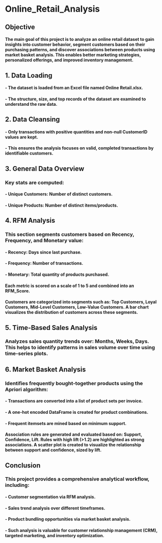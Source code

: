 # Online_Retail_Analysis
## Objective
#### The main goal of this project is to analyze an online retail dataset to gain insights into customer behavior, segment customers based on their purchasing patterns, and discover associations between products using market basket analysis. This enables better marketing strategies, personalized offerings, and improved inventory management.

## 1. Data Loading
#### - The dataset is loaded from an Excel file named Online Retail.xlsx.

#### - The structure, size, and top records of the dataset are examined to understand the raw data.

## 2. Data Cleansing
#### - Only transactions with positive quantities and non-null CustomerID values are kept.

#### - This ensures the analysis focuses on valid, completed transactions by identifiable customers.

## 3. General Data Overview
### Key stats are computed:

#### - Unique Customers: Number of distinct customers.

#### - Unique Products: Number of distinct items/products.

## 4. RFM Analysis
### This section segments customers based on Recency, Frequency, and Monetary value:

#### - Recency: Days since last purchase.

#### - Frequency: Number of transactions.

#### - Monetary: Total quantity of products purchased.

#### Each metric is scored on a scale of 1 to 5 and combined into an RFM_Score.

#### Customers are categorized into segments such as: Top Customers, Loyal Customers, Mid-Level Customers, Low-Value Customers. A bar chart visualizes the distribution of customers across these segments.

## 5. Time-Based Sales Analysis
### Analyzes sales quantity trends over: Months, Weeks, Days. This helps to identify patterns in sales volume over time using time-series plots.

## 6. Market Basket Analysis
### Identifies frequently bought-together products using the Apriori algorithm:
#### - Transactions are converted into a list of product sets per invoice.

#### - A one-hot encoded DataFrame is created for product combinations.

#### - Frequent itemsets are mined based on minimum support.

#### Association rules are generated and evaluated based on: Support, Confidence, Lift. Rules with high lift (>1.2) are highlighted as strong associations. A scatter plot is created to visualize the relationship between support and confidence, sized by lift.

## Conclusion
### This project provides a comprehensive analytical workflow, including:

#### - Customer segmentation via RFM analysis.

#### - Sales trend analysis over different timeframes.

#### - Product bundling opportunities via market basket analysis.

#### - Such analysis is valuable for customer relationship management (CRM), targeted marketing, and inventory optimization.
